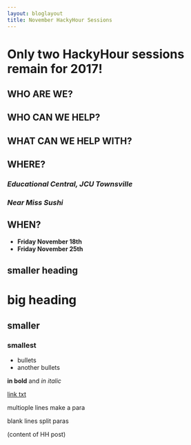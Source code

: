 ```yaml
---
layout: bloglayout
title: November HackyHour Sessions
---
```


# Only two HackyHour sessions remain for 2017!

## WHO ARE WE?

## WHO CAN WE HELP?

## WHAT CAN WE HELP WITH?

## WHERE?

### *Educational Central, JCU Townsville*
### *Near Miss Sushi*

## WHEN?

- **Friday November 18th**
- **Friday November 25th**



smaller heading
---------------

# big heading

## smaller

### smallest

- bullets
- another bullets

**in bold** and *in italic*

[link txt](google.com)

multiople
lines
make a para

blank lines split paras

(content of HH post)

